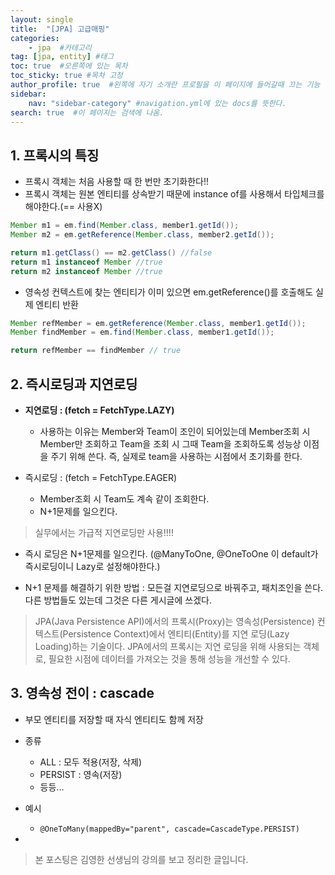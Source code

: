 ```yaml
---
layout: single
title:  "[JPA] 고급매핑"
categories: 
    - jpa  #카테고리
tag: [jpa, entity] #태그
toc: true  #오른쪽에 있는 목차
toc_sticky: true #목차 고정
author_profile: true  #왼쪽에 자기 소개란 프로필을 이 페이지에 들어갈때 끄는 기능
sidebar:
    nav: "sidebar-category" #navigation.yml에 있는 docs를 뜻한다.
search: true  #이 페이지는 검색에 나옴.
---
```


## 1. 프록시의 특징

- 프록시 객체는 처음 사용할 때 한 번만 초기화한다!!
- 프록시 객체는 원본 엔티티를 상속받기 때문에 instance of를 사용해서 타입체크를 해야한다.(== 사용X)
```java
Member m1 = em.find(Member.class, member1.getId());
Member m2 = em.getReference(Member.class, member2.getId());

return m1.getClass() == m2.getClass() //false
return m1 instanceof Member //true
return m2 instanceof Member //true
```
- 영속성 컨텍스트에 찾는 엔티티가 이미 있으면 em.getReference()를 호출해도 실제 엔티티 반환
```java
Member refMember = em.getReference(Member.class, member1.getId());
Member findMember = em.find(Member.class, member1.getId());

return refMember == findMember // true
```

## 2. 즉시로딩과 지연로딩

- **지연로딩 : (fetch = FetchType.LAZY)**
  - 사용하는 이유는 Member와 Team이 조인이 되어있는데 Member조회 시 Member만 조회하고 Team을 조회 시 그때 Team을 조회하도록 성능상 이점을 주기 위해 쓴다. 즉, 실제로 team을 사용하는 시점에서 초기화를 한다.

- 즉시로딩 : (fetch = FetchType.EAGER)
  - Member조회 시 Team도 계속 같이 조회한다.
  - N+1문제를 일으킨다.
  
> 실무에서는 가급적 지연로딩만 사용!!!!
- 즉시 로딩은 N+1문제를 일으킨다. (@ManyToOne, @OneToOne 이 default가 즉시로딩이니 Lazy로 설정해야한다.)

- N+1 문제를 해결하기 위한 방법 : 모든걸 지연로딩으로 바꿔주고, 패치조인을 쓴다. 다른 방법들도 있는데 그것은 다른 게시글에 쓰겠다. 

> JPA(Java Persistence API)에서의 프록시(Proxy)는 영속성(Persistence) 컨텍스트(Persistence Context)에서 엔티티(Entity)를 지연 로딩(Lazy Loading)하는 기술이다. JPA에서의 프록시는 지연 로딩을 위해 사용되는 객체로, 필요한 시점에 데이터를 가져오는 것을 통해 성능을 개선할 수 있다.

## 3. 영속성 전이 : cascade

- 부모 엔티티를 저장할 때 자식 엔티티도 함께 저장

- 종류
  - ALL : 모두 적용(저장, 삭제)
  - PERSIST : 영속(저장)
  - 등등...

- 예시
  - `@OneToMany(mappedBy="parent", cascade=CascadeType.PERSIST)`


-
> 본 포스팅은 김영한 선생님의 강의를 보고 정리한 글입니다. 